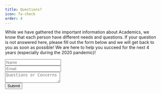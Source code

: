 ```yaml
---
title: Questions?
icon: fa-check
order: 4
---
```


While we have gathered the important information about Academics, we know that
each person have different needs and questions. If your question is not answered here,
please fill out the form below and we will get back to you as soon as possible!
We are here to help you succeed for the next 4 years (especially during the 2020 pandemic)!

<form method="post" action="#">
  <div class="row">
    <div class="6u 12u$(mobile)"><input type="text" name="name" placeholder="Name" /></div>
    <div class="6u$ 12u$(mobile)"><input type="text" name="email" placeholder="Email" /></div>
    <div class="12u$">
      <textarea name="message" placeholder="Questions or Concerns"></textarea>
    </div>
    <div class="12u$">
      <input type="submit" value="Submit" />
    </div>
  </div>
</form>